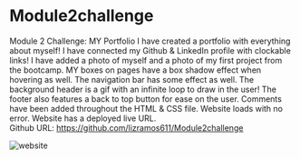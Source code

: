 # Module2challenge
Module 2 Challenge: MY Portfolio
I have created a portfolio with everything about myself! I have connected my Github & LinkedIn profile with clockable links! 
I have added a photo of myself and a photo of my first project from the bootcamp. MY boxes on pages have a box shadow effect when hovering as well. 
The navigation bar has some effect as well. The background header is a gif with an infinite loop to draw in the user! 
The footer also features a back to top button for ease on the user.
Comments have been added throughout the HTML & CSS file. 
Website loads with no error.
Website has a deployed live URL.
<br>
Github URL: https://github.com/lizramos611/Module2challenge

![website](https://user-images.githubusercontent.com/111591265/195455142-529438d8-5a40-44a3-ac12-aa9f0e59ccf4.PNG)
